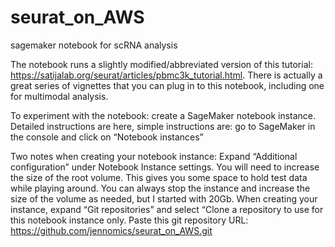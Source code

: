 # seurat_on_AWS
sagemaker notebook for scRNA analysis


The notebook runs a slightly modified/abbreviated version of this tutorial: https://satijalab.org/seurat/articles/pbmc3k_tutorial.html. There is actually a great series of vignettes that you can plug in to this notebook, including one for multimodal analysis. 
 
To experiment with the notebook: create a SageMaker notebook instance. Detailed instructions are here, simple instructions are: go to SageMaker in the console and click on “Notebook instances”
 
Two notes when creating your notebook instance:
Expand “Additional configuration” under Notebook Instance settings. You will need to increase the size of the root volume. This gives you some space to hold test data while playing around. You can always stop the instance and increase the size of the volume as needed, but I started with 20Gb.
When creating your instance, expand “Git repositories” and select “Clone a repository to use for this notebook instance only. Paste this git repository URL: https://github.com/jennomics/seurat_on_AWS.git
